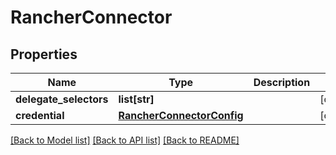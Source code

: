 # RancherConnector

## Properties
Name | Type | Description | Notes
------------ | ------------- | ------------- | -------------
**delegate_selectors** | **list[str]** |  | [optional] 
**credential** | [**RancherConnectorConfig**](RancherConnectorConfig.md) |  | [optional] 

[[Back to Model list]](../README.md#documentation-for-models) [[Back to API list]](../README.md#documentation-for-api-endpoints) [[Back to README]](../README.md)

